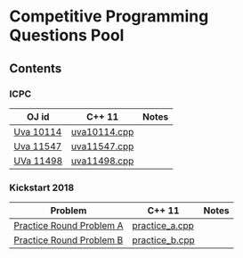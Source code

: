 # Competitive Programming Questions Pool

## Contents
### ICPC
|OJ id|C++ 11|Notes|
|--|--|--|
|[Uva 10114](https://uva.onlinejudge.org/index.php?option=com_onlinejudge&Itemid=8&page=show_problem&problem=1055)|[uva10114.cpp](ICPC/uva10114.cpp)||
|[Uva 11547](https://uva.onlinejudge.org/index.php?option=onlinejudge&page=show_problem&problem=2542)|[uva11547.cpp](ICPC/uva11547.cpp)||
|[UVa 11498](https://uva.onlinejudge.org/index.php?option=onlinejudge&page=show_problem&problem=2493)|[uva11498.cpp](ICPC/uva11498.cpp)||

### Kickstart 2018
|Problem|C++ 11|Notes|
|--|--|--|
|[Practice Round Problem A](https://code.google.com/codejam/contest/4374486/dashboard#s=p0)|[practice_a.cpp](2018_Kickstart/practice_a.cpp)||
|[Practice Round Problem B](https://code.google.com/codejam/contest/4374486/dashboard#s=p1)|[practice_b.cpp](2018_Kickstart/practice_b.cpp)||
